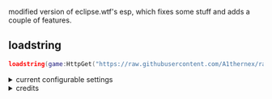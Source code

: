 modified version of eclipse.wtf's esp, which fixes some stuff and adds a couple of features.

loadstring
-
```lua
loadstring(game:HttpGet("https://raw.githubusercontent.com/A1thernex/random/main/modified_esp.lua"))()
```

<details> <summary> current configurable settings </summary>
    
```lua
ESP = {
    Enabled = false,
    TeamCheck = true,
    MaxDistance = 200,
    FontSize = 11,
	RainbowSpeed = 1,
    FadeOut = {
        OnDistance = true,
        OnDeath = false,
        OnLeave = false,
    },
    Options = { 
        FriendCheck = true, FriendCheckRGB = Color3RGB(0, 255, 0),
        Highlight = false, HighlightRGB = Color3RGB(255, 0, 0),
    },
    Chams = {
        Enabled = false,
        Thermal = true,
        FillRGB = Color3RGB(119, 120, 255), RainbowFill = false,
        FillTransparency = 100,
        OutlineRGB = Color3RGB(119, 120, 255), RainbowOutline = false,
        OutlineTransparency = 100,
        VisibleCheck = true,
    },
    Names = {
        Enabled = false,
		NameType = "Regular", -- Regular, Display Name
        RGB = Color3RGB(255, 255, 255), Rainbow = false,
    },
    Distances = {
        Enabled = false, 
		Suffix = "m",
        Position = "Bottom", -- Text, Bottom
        RGB = Color3RGB(255, 255, 255), Rainbow = false,
    },
    Weapons = {
        Enabled = false, 
		RGB = Color3RGB(119, 120, 255), Rainbow = false,
	},
    HealthBar = {
        Enabled = false,
        RGB = Color3RGB(0, 255, 0), Rainbow = false,
        HealthText = false, Lerp = false, HealthTextPosition = "Left", HealthTextRGB = Color3RGB(255, 255, 255), RainbowText = false,
        Width = 2.5,
        Gradient = false, GradientRGB1 = Color3RGB(200, 0, 0), GradientRGB2 = Color3RGB(60, 60, 125), GradientRGB3 = Color3RGB(119, 120, 255), RainbowGradient = false,
    },
    Boxes = {
        Animate = false,
        RotationSpeed = 300,
        Gradient = false, GradientRGB1 = Color3RGB(119, 120, 255), GradientRGB2 = Color3RGB(0, 0, 0), 
        GradientFill = false, GradientFillRGB1 = Color3RGB(119, 120, 255), GradientFillRGB2 = Color3RGB(0, 0, 0), 
        
        Filled = {
            Enabled = false,
            Transparency = 0.75,
            RGB = Color3RGB(0, 0, 0), Rainbow = false,
        },
        Full = {
            Enabled = false,
            RGB = Color3RGB(255, 255, 255),
        },
        Corner = {
            Enabled = false,
            RGB = Color3RGB(255, 255, 255), Rainbow = false,
        },
    };
	Skeleton = {
		Enabled = false,
		RGB = Color3RGB(255, 255, 255), Rainbow = false,
		Thickness = 1,
		Transparency = 0,
	};
}
```
</details>

<details> <summary> credits </summary>

- original version of the esp: [click here](https://github.com/krampus-organization/releases/blob/main/ESP.lua)
- v3rm thread: [click here](https://v3rm.net/threads/release-eclipse-wtf-silentware-esp-library.9221/)
</details>
